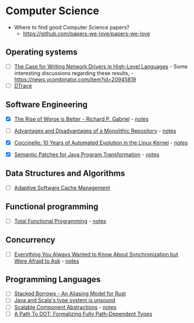 # Computer Science

- Where to find good Computer Science papers?
  - <https://github.com/papers-we-love/papers-we-love>

## Operating systems

- [ ] [The Case for Writing Network Drivers in High-Level Languages](https://www.net.in.tum.de/fileadmin/bibtex/publications/papers/the-case-for-writing-network-drivers-in-high-level-languages.pdf) - Some interesting discussions regarding these results, - <https://news.ycombinator.com/item?id=20945819> 
- [ ] [DTrace](https://www.usenix.org/legacy/event/usenix04/tech/general/cantrill.html)

## Software Engineering

- [x] [The Rise of Worse is Better - Richard P. Gabriel](https://web.mit.edu/6.033/www/papers/Worse_is_Better.pdf) - [notes](rise-of-worse-is-better.md)
- [ ] [Advantages and Disadvantages of a Monolithic Repository](https://people.engr.ncsu.edu/ermurph3/papers/seip18.pdf) - [notes](monorepos-seip18.md)
- [x] [Coccinelle: 10 Years of Automated Evolution in the Linux Kernel](https://hal.inria.fr/hal-01853271/document) - [notes](coccinelle.md)
- [x] [Semantic Patches for Java Program Transformation](https://drops.dagstuhl.de/opus/volltexte/2019/10814/pdf/LIPIcs-ECOOP-2019-22.pdf) - [notes](coccinelle.md)


## Data Structures and Algorithms

- [ ] [Adaptive Software Cache Management](https://dl.acm.org/doi/10.1145/3274808.3274816)

## Functional programming

- [ ] [Total Functional Programming](http://www.jucs.org/jucs_10_7/total_functional_programming/jucs_10_07_0751_0768_turner.pdf) - [notes](total-fp-turner.md)

## Concurrency

- [ ] [Everything You Always Wanted to Know About Synchronization but Were Afraid to Ask](http://sigops.org/s/conferences/sosp/2013/papers/p33-david.pdf) - [notes](everything-about-synchronization.md)

## Programming Languages

- [ ] [Stacked Borrows - An Aliasing Model for Rust](https://plv.mpi-sws.org/rustbelt/stacked-borrows/)
- [ ] [Java and Scala's type system is unsound](https://dl.acm.org/doi/pdf/10.1145/3022671.2984004) 
- [ ] [Scalable Component Abstractions](https://lampwww.epfl.ch/~odersky/papers/ScalableComponent.pdf) - [notes](scalable-component-abstractions.md)
- [ ] [A Path To DOT: Formalizing Fully Path-Dependent Types](https://arxiv.org/pdf/1904.07298.pdf)
